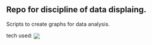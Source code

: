 ## Repo for discipline of data displaing.

Scripts to create graphs for data analysis.

tech used:
<img align="center" src="https://img.shields.io/badge/Python-14354C?style=for-the-badge&logo=python&logoColor=white
"/>